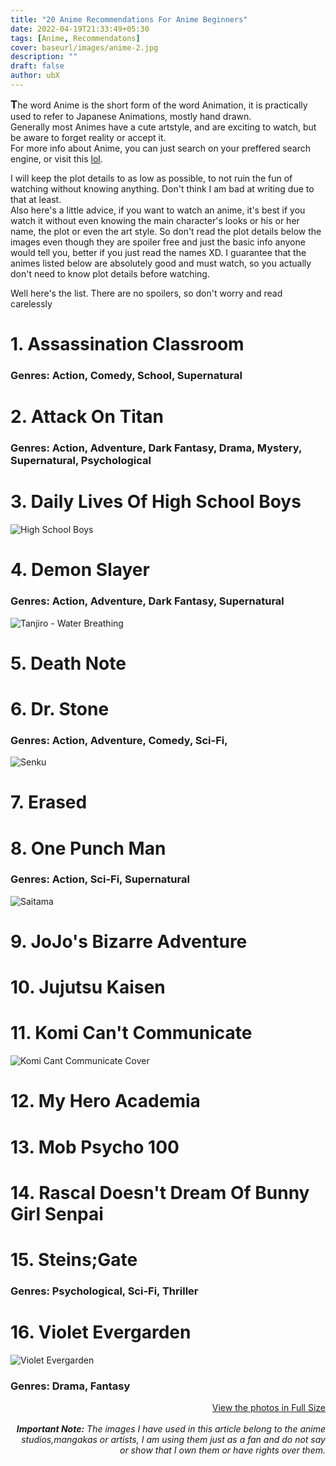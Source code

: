 ```yaml
---
title: "20 Anime Recommendations For Anime Beginners"
date: 2022-04-19T21:33:49+05:30
tags: [Anime, Recommendatons]
cover: baseurl/images/anime-2.jpg
description: ""
draft: false
author: ubX
---
```


<b style="font-size: larger;">T</b>he word Anime is the short form of the word Animation, it is practically used to refer to Japanese Animations, mostly hand drawn.<br>
Generally most Animes have a cute artstyle, and are exciting to watch, but be aware to forget reality or accept it.<br>
For more info about Anime, you can just search on your preffered search engine, or visit this [lol](https://en.wikipedia.org/wiki/Anime).

I will keep the plot details to as low as possible, to not ruin the fun of watching without knowing anything. Don't think I am bad at writing due to that at least.<br>
Also here's a little advice, if you want to watch an anime, it's best if you watch it without even knowing the main character's looks or his or her name, the plot or even the art style. So don't read the plot details below the images even though they are spoiler free and just the basic info anyone would tell you, better if you just read the names XD. I guarantee that the animes listed below are absolutely good and must watch, so you actually don't need to know plot details before watching.

Well here's the list. There are no spoilers, so don't worry and read carelessly


# 1. Assassination Classroom
### Genres: Action, Comedy, School, Supernatural

# 2. Attack On Titan
### Genres: Action, Adventure, Dark Fantasy, Drama, Mystery, Supernatural, Psychological

# 3. Daily Lives Of High School Boys
![High School Boys](https://bnz05pap001files.storage.live.com/y4mb0dW_UImPcOlZcoKJJrSKf5Cln-7P5XW1KjKWx6xQnvKCLCoJCpMWbNQfH2ipFh9Av1bSTfFHkSYiwj57twFjSgStUVDSGpQA9GkMSKMmaRzCVGdKDDHB7OP734B4B7f7XChUo30YmrWU9tLw1TAMVnXwSQ7rWUMhbpjvICORUTdysWxPfHJkHJquN4T8pIt?width=1920&height=1080&cropmode=none)

# 4. Demon Slayer
### Genres:  Action, Adventure, Dark Fantasy, Supernatural
![Tanjiro - Water Breathing](https://bnz05pap001files.storage.live.com/y4m3VdCLA8oTslXuEGRkGcYciKriucOTpFMW43ktDc8gOCRAcZYAErhvvnK7KD7e1wCGtgk1CP6jEjlv0yNakUGUrTDUNq_49h7fXxjc6K-m8LDuqdBM5rUCW8zbsiHWDuUaTGANa6OE3cNADtEWCh_nDx5OIfy52PLLdJaWMbIbYldUKU5yN3wogiRcBUfVg7-?width=1920&height=1080&cropmode=none)

# 5. Death Note

# 6. Dr. Stone
### Genres: Action, Adventure, Comedy, Sci-Fi, 
![Senku](https://bnz05pap001files.storage.live.com/y4moPmVF09gDngiqoeCd2xyxHJHu9zoS0NvAbkXpHXZtzOwRXxzrCmksmVcf5hFFVRISBBtDWEKkQiOd9eoXfXe8O8uxlggcsVeqlcRRaNsVAud9GcsIVrj-CLOU94vMcXi1aFW2m6B_EUKwo0sXNjjUxAFgQPA5_LKYepZVHiOD-6hhBM-ncP0Y_UTqVa4HAAh?width=1920&height=1080&cropmode=none)
# 7. Erased

# 8. One Punch Man
### Genres: Action, Sci-Fi, Supernatural
![Saitama](https://bnz05pap001files.storage.live.com/y4mefCUSkuB_45tIGXObJ2aTguukDsK5HhX8XawTlsOHy1iSbrbAIM0IoHQw4yiKY72Z2Oh4l5jTYQJmO_ZJ0QhqBEW3AXXBqTFnFA8ZTpwtX2zW-DEHjPHLzuvlzgBmfNN9K95ErpyT1YdpZ1nXkKcU-oHa_Nj6XtwI5hzPlXgzUPrgMIQLU0zAxmtQi6hGkwz?width=1280&height=653&cropmode=none)

# 9. JoJo's Bizarre Adventure

# 10. Jujutsu Kaisen

# 11. Komi Can't Communicate
![Komi Cant Communicate Cover](https://bnz05pap001files.storage.live.com/y4mEH54v2sgm6mzBL4UUekH_Nt-byhgTeXxlhXfFZyNbjox14yn-6lRdp3ZnNesLhp6cyQS1T39BCvy_TEtamDc62yr9bCq9SpJuPAe1T3sOhD8xMbLzqG5B2mSFhz-vjndncsE1WsDKObFbZcfW71K4oiWOQooQb3iOwsGBHPMuDhpl3dJMUChsd7l62exMnl0?width=1461&height=1236&cropmode=none)

# 12. My Hero Academia

# 13. Mob Psycho 100

# 14. Rascal Doesn't Dream Of Bunny Girl Senpai

# 15. Steins;Gate
### Genres: Psychological, Sci-Fi, Thriller

# 16. Violet Evergarden
![Violet Evergarden](https://bnz05pap001files.storage.live.com/y4m_NYkVcqk8r9hXNE57M8dymXsISdqDK8MWqbUVDC1glUBdJ5RykW-ekqz4t2njFrM5NPL7CLDm03FNSAjxSvZ7R1gNrMYP6HuCnZOXcXu6_arBU51MAMeOQEdUGePmGzXlMdzb3dPQQIbKquoIqmyyC11EtfDlLHddOIdHvnIqQSWABxiPXGh9qOFAvWjFNYc?width=1920&height=1080&cropmode=none)
### Genres: Drama, Fantasy


<p style="text-align: right;">
<a href="https://1drv.ms/u/s!AhYCY14uyckjiTvojwihn3CrkfzU?e=y1e14h" targer="_blank">View the photos in Full Size</a>
<br><br>
<i><b>Important Note:</b> The images I have used in this article belong to the anime studios,mangakas or artists, 
I am using them just as a fan and do not say or show that I own them or have rights over them.
</i>
</p>